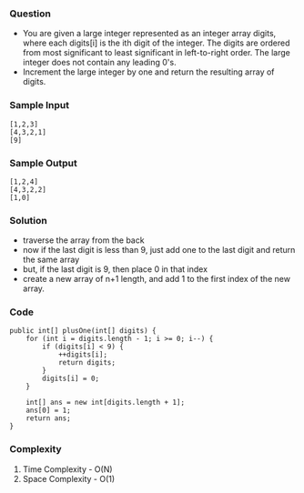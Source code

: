 ### Question
- You are given a large integer represented as an integer array digits, where each digits[i] is the ith digit of the integer. The digits are ordered from most significant to least significant in left-to-right order. The large integer does not contain any leading 0's. 
- Increment the large integer by one and return the resulting array of digits.

### Sample Input
    [1,2,3]
    [4,3,2,1]
    [9]

### Sample Output
    [1,2,4]
    [4,3,2,2]
    [1,0]

### Solution
- traverse the array from the back
- now if the last digit is less than 9, just add one to the last digit and return the same array
- but, if the last digit is 9, then place 0 in that index
- create a new array of n+1 length, and add 1 to the first index of the new array.

### Code
    public int[] plusOne(int[] digits) {
        for (int i = digits.length - 1; i >= 0; i--) {
            if (digits[i] < 9) {
                ++digits[i];
                return digits;
            }
            digits[i] = 0;
        }

        int[] ans = new int[digits.length + 1];
        ans[0] = 1;
        return ans;
    }


### Complexity
1. Time Complexity - O(N)
2. Space Complexity - O(1)